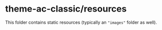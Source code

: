 # theme-ac-classic/resources

This folder contains static resources (typically an `"images"` folder as well).
